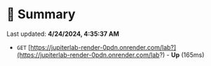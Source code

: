 # 📖 Summary
Last updated: **4/24/2024, 4:35:37 AM**

- `GET` [https://jupiterlab-render-0pdn.onrender.com/lab?](https://jupiterlab-render-0pdn.onrender.com/lab?) - **Up** (165ms)
